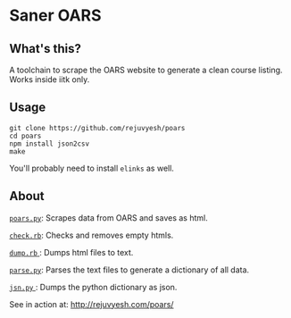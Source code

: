 Saner OARS
==========

What's this?
------------

A toolchain to scrape the OARS website to generate a clean course listing.
Works inside iitk only.

Usage
-----

```
git clone https://github.com/rejuvyesh/poars
cd poars
npm install json2csv
make
```
You'll probably need to install `elinks` as well.

About
-----

[`poars.py`](https://github.com/rejuvyesh/poars/blob/master/poars.py): Scrapes data from OARS and saves as html.

[`check.rb`](https://github.com/rejuvyesh/poars/blob/master/check.rb): Checks and removes empty htmls.

[`dump.rb` ](https://github.com/rejuvyesh/poars/blob/master/dump.rb): Dumps html files to text.

[`parse.py`](https://github.com/rejuvyesh/poars/blob/master/parse.py): Parses the text files to generate a dictionary of all data.

[`jsn.py`  ](https://github.com/rejuvyesh/poars/blob/master/jsn.py): Dumps the python dictionary as json.



See in action at: http://rejuvyesh.com/poars/
